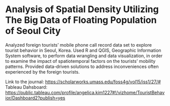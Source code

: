 # Analysis of Spatial Density Utilizing The Big Data of Floating Population of Seoul City
Analyzed foreign tourists’ mobile phone call record data set to explore tourist behavior in Seoul, Korea. Used R and QGIS, Geographic Information System software, to perform data wrangling and data visualization, in order to examine the impact of spatiotemporal factors on the tourists’ mobility patterns. Provided data-driven solutions to address inconveniences often experienced by the foreign tourists.

Link to the journal: https://scholarworks.umass.edu/foss4g/vol15/iss1/27/#
Tableau Dahsboard: https://public.tableau.com/profile/angelica.kim1227#!/vizhome/TouristBehavior/Dashboard2?publish=yes
